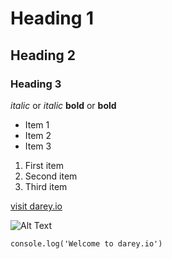 # Heading 1
## Heading 2
### Heading 3

*italic* or _italic_
**bold** or __bold__

- Item 1
- Item 2
- Item 3

1. First item
2. Second item
3. Third item

[visit darey.io](https://www.darey.io)

![Alt Text](https://example.com/image.jpg)

`console.log('Welcome to darey.io')`
